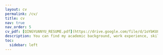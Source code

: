 ```yaml
---
layout: cv
permalink: /cv/
title: cv
nav: true
nav_order: 5
cv_pdf: [QINGYUANYU_RESUME.pdf](https://drive.google.com/file/d/1oYbKU8Ih4MJX-i7L8pnq15c3aPmLCFIm/view?usp=drive_link) # you can also use external links here
description: You can find my academic background, work experience, skills, achievements here!
toc:
  sidebar: left
---
```

